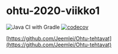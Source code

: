 # ohtu-2020-viikko1

![Java CI with Gradle](https://github.com/Jeemlei/ohtu-2020-viikko1/workflows/Java%20CI%20with%20Gradle/badge.svg) [![codecov](https://codecov.io/gh/Jeemlei/ohtu-2020-viikko1/branch/main/graph/badge.svg?token=3FOQ7LKBFR)](https://codecov.io/gh/Jeemlei/ohtu-2020-viikko1)

[https://github.com/Jeemlei/Ohtu-tehtavat](https://github.com/Jeemlei/Ohtu-tehtavat)
